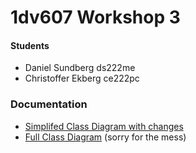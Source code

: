# 1dv607 Workshop 3

#### Students
* Daniel Sundberg ds222me
* Christoffer Ekberg ce222pc

### Documentation
* [Simplifed Class Diagram with changes](/BlackJack/documentation/class-diagram-simplified.png)
* [Full Class Diagram](/BlackJack/documentation/class-diagram-full.pdf) (sorry for the mess)


